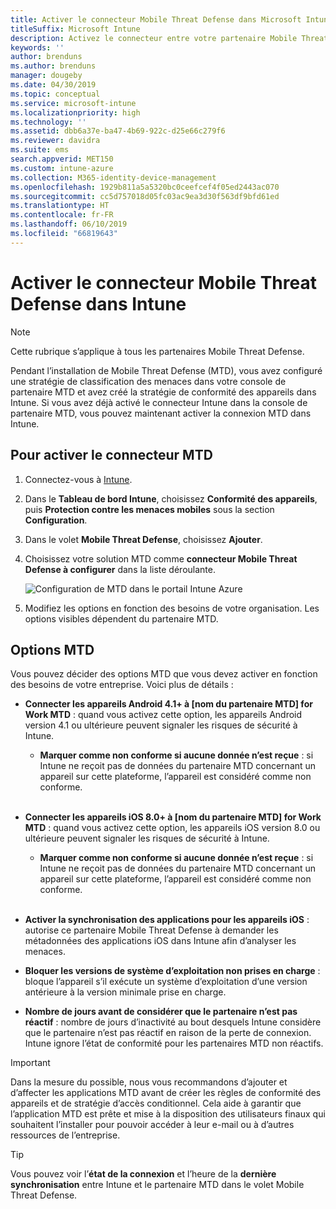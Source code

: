 ```yaml
---
title: Activer le connecteur Mobile Threat Defense dans Microsoft Intune
titleSuffix: Microsoft Intune
description: Activez le connecteur entre votre partenaire Mobile Threat Defense (MTD) et Microsoft Intune.
keywords: ''
author: brenduns
ms.author: brenduns
manager: dougeby
ms.date: 04/30/2019
ms.topic: conceptual
ms.service: microsoft-intune
ms.localizationpriority: high
ms.technology: ''
ms.assetid: dbb6a37e-ba47-4b69-922c-d25e66c279f6
ms.reviewer: davidra
ms.suite: ems
search.appverid: MET150
ms.custom: intune-azure
ms.collection: M365-identity-device-management
ms.openlocfilehash: 1929b811a5a5320bc0ceefcef4f05ed2443ac070
ms.sourcegitcommit: cc5d757018d05fc03ac9ea3d30f563df9bfd61ed
ms.translationtype: HT
ms.contentlocale: fr-FR
ms.lasthandoff: 06/10/2019
ms.locfileid: "66819643"
---
```

# <a name="enable-the-mobile-threat-defense-connector-in-intune"></a>Activer le connecteur Mobile Threat Defense dans Intune

> [!NOTE] 
> Cette rubrique s’applique à tous les partenaires Mobile Threat Defense.

Pendant l’installation de Mobile Threat Defense (MTD), vous avez configuré une stratégie de classification des menaces dans votre console de partenaire MTD et avez créé la stratégie de conformité des appareils dans Intune. Si vous avez déjà activé le connecteur Intune dans la console de partenaire MTD, vous pouvez maintenant activer la connexion MTD dans Intune.

## <a name="to-enable-the-mtd-connector"></a>Pour activer le connecteur MTD

1. Connectez-vous à [Intune](https://go.microsoft.com/fwlink/?linkid=2090973).

4. Dans le **Tableau de bord Intune**, choisissez **Conformité des appareils**, puis **Protection contre les menaces mobiles** sous la section **Configuration**.

5. Dans le volet **Mobile Threat Defense**, choisissez **Ajouter**.

6. Choisissez votre solution MTD comme **connecteur Mobile Threat Defense à configurer** dans la liste déroulante.

    ![Configuration de MTD dans le portail Intune Azure](./media/enable-mtd-connector-1.png)

7. Modifiez les options en fonction des besoins de votre organisation. Les options visibles dépendent du partenaire MTD.

## <a name="mtd-toggle-options"></a>Options MTD

Vous pouvez décider des options MTD que vous devez activer en fonction des besoins de votre entreprise. Voici plus de détails :

- **Connecter les appareils Android 4.1+ à [nom du partenaire MTD] for Work MTD** : quand vous activez cette option, les appareils Android version 4.1 ou ultérieure peuvent signaler les risques de sécurité à Intune.
    - **Marquer comme non conforme si aucune donnée n’est reçue** : si Intune ne reçoit pas de données du partenaire MTD concernant un appareil sur cette plateforme, l’appareil est considéré comme non conforme.
<br></br>
- **Connecter les appareils iOS 8.0+ à [nom du partenaire MTD] for Work MTD** : quand vous activez cette option, les appareils iOS version 8.0 ou ultérieure peuvent signaler les risques de sécurité à Intune.
    - **Marquer comme non conforme si aucune donnée n’est reçue** : si Intune ne reçoit pas de données du partenaire MTD concernant un appareil sur cette plateforme, l’appareil est considéré comme non conforme.
<br></br>
- **Activer la synchronisation des applications pour les appareils iOS** : autorise ce partenaire Mobile Threat Defense à demander les métadonnées des applications iOS dans Intune afin d’analyser les menaces.

- **Bloquer les versions de système d’exploitation non prises en charge** : bloque l’appareil s’il exécute un système d’exploitation d’une version antérieure à la version minimale prise en charge.

- **Nombre de jours avant de considérer que le partenaire n’est pas réactif** : nombre de jours d’inactivité au bout desquels Intune considère que le partenaire n’est pas réactif en raison de la perte de connexion. Intune ignore l’état de conformité pour les partenaires MTD non réactifs.

> [!IMPORTANT] 
> Dans la mesure du possible, nous vous recommandons d’ajouter et d’affecter les applications MTD avant de créer les règles de conformité des appareils et de stratégie d’accès conditionnel. Cela aide à garantir que l’application MTD est prête et mise à la disposition des utilisateurs finaux qui souhaitent l’installer pour pouvoir accéder à leur e-mail ou à d’autres ressources de l’entreprise.

> [!TIP]
> Vous pouvez voir l’**état de la connexion** et l’heure de la **dernière synchronisation** entre Intune et le partenaire MTD dans le volet Mobile Threat Defense.
